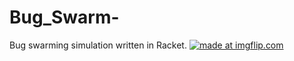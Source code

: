 # Bug_Swarm-
Bug swarming simulation written in Racket. 
<a href="https://imgflip.com/gif/1k0xif"><img src="https://i.imgflip.com/1k0xif.gif" title="made at imgflip.com"/></a>
